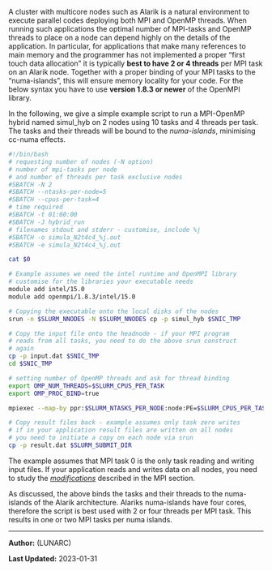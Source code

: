 A cluster with multicore nodes such as Alarik is a natural environment to execute parallel codes deploying both MPI and OpenMP threads. When running such applications the optimal number of MPI-tasks and OpenMP threads to place on a node can depend highly on the details of the application. In particular, for applications that make many references to main memory and the programmer has not implemented a proper “first touch data allocation” it is typically **best to have 2 or 4 threads** per MPI task on an Alarik node. Together with a proper binding of your MPI tasks to the “numa-islands”, this will ensure memory locality for your code. For the below syntax you have to use **version 1.8.3 or newer** of the OpenMPI library.

In the following, we give a simple example script to run a MPI-OpenMP hybrid named simul_hyb on 2 nodes using 10 tasks and 4 threads per task. The tasks and their threads will be bound to the *numa-islands*, minimising cc-numa effects.

```bash
#!/bin/bash
# requesting number of nodes (-N option)
# number of mpi-tasks per node
# and number of threads per task exclusive nodes
#SBATCH -N 2
#SBATCH --ntasks-per-node=5
#SBATCH --cpus-per-task=4
# time required
#SBATCH -t 01:00:00
#SBATCH -J hybrid_run
# filenames stdout and stderr - customise, include %j
#SBATCH -o simula_N2t4c4_%j.out
#SBATCH -e simula_N2t4c4_%j.out

cat $0

# Example assumes we need the intel runtime and OpenMPI library
# customise for the libraries your executable needs
module add intel/15.0
module add openmpi/1.8.3/intel/15.0

# Copying the executable onto the local disks of the nodes
srun -n $SLURM_NNODES -N $SLURM_NNODES cp -p simul_hyb $SNIC_TMP

# Copy the input file onto the headnode - if your MPI program
# reads from all tasks, you need to do the above srun construct
# again
cp -p input.dat $SNIC_TMP
cd $SNIC_TMP

# setting number of OpenMP threads and ask for thread binding
export OMP_NUM_THREADS=$SLURM_CPUS_PER_TASK
export OMP_PROC_BIND=true

mpiexec --map-by ppr:$SLURM_NTASKS_PER_NODE:node:PE=$SLURM_CPUS_PER_TASK simul_hyb

# Copy result files back - example assumes only task zero writes
# if in your application result files are written on all nodes
# you need to initiate a copy on each node via srun
cp -p result.dat $SLURM_SUBMIT_DIR
```

The example assumes that MPI task 0 is the only task reading and writing input files. If your application reads and writes data on all nodes, you need to study the [*modifications*](#id.hpgejkt8dzry) described in the MPI section.

As discussed, the above binds the tasks and their threads to the numa-islands of the Alarik architecture. Alariks numa-islands have four cores, therefore the script is best used with 2 or four threads per MPI task. This results in one or two MPI tasks per numa islands.

---

**Author:**
(LUNARC)

**Last Updated:**
2023-01-31

